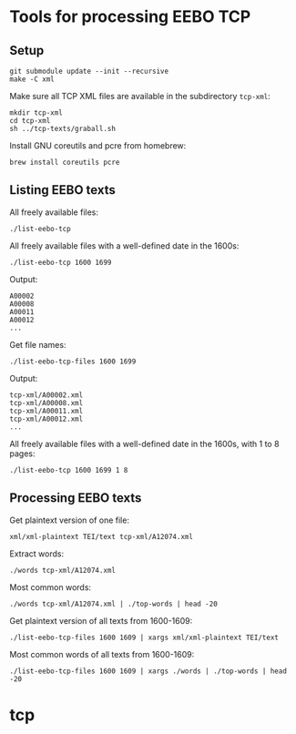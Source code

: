 Tools for processing EEBO TCP
=============================

Setup
-----

    git submodule update --init --recursive
    make -C xml

Make sure all TCP XML files are available in the subdirectory `tcp-xml`:

    mkdir tcp-xml
    cd tcp-xml
    sh ../tcp-texts/graball.sh

Install GNU coreutils and pcre from homebrew:

    brew install coreutils pcre


Listing EEBO texts
------------------

All freely available files:

    ./list-eebo-tcp

All freely available files with a well-defined date in the 1600s:

    ./list-eebo-tcp 1600 1699

Output:

    A00002
    A00008
    A00011
    A00012
    ...

Get file names:

    ./list-eebo-tcp-files 1600 1699

Output:

    tcp-xml/A00002.xml
    tcp-xml/A00008.xml
    tcp-xml/A00011.xml
    tcp-xml/A00012.xml
    ...

All freely available files with a well-defined date in the 1600s,
with 1 to 8 pages:

    ./list-eebo-tcp 1600 1699 1 8


Processing EEBO texts
---------------------

Get plaintext version of one file:

    xml/xml-plaintext TEI/text tcp-xml/A12074.xml

Extract words:

    ./words tcp-xml/A12074.xml

Most common words:

    ./words tcp-xml/A12074.xml | ./top-words | head -20

Get plaintext version of all texts from 1600-1609:

    ./list-eebo-tcp-files 1600 1609 | xargs xml/xml-plaintext TEI/text

Most common words of all texts from 1600-1609:

    ./list-eebo-tcp-files 1600 1609 | xargs ./words | ./top-words | head -20
# tcp
